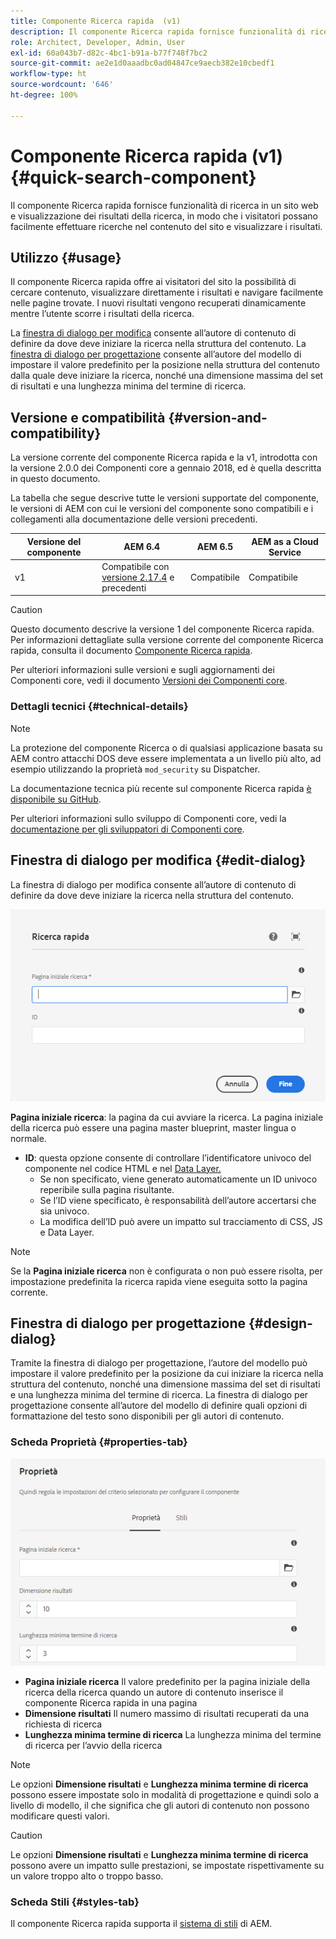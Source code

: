 ```yaml
---
title: Componente Ricerca rapida  (v1)
description: Il componente Ricerca rapida fornisce funzionalità di ricerca in un sito web e visualizzazione dei risultati della ricerca, in modo che i visitatori possano effettuare ricerche nel sito e filtrare i risultati.
role: Architect, Developer, Admin, User
exl-id: 60a043b7-d82c-4bc1-b91a-b77f748f7bc2
source-git-commit: ae2e1d0aaadbc0ad04847ce9aecb382e10cbedf1
workflow-type: ht
source-wordcount: '646'
ht-degree: 100%

---
```


# Componente Ricerca rapida  (v1) {#quick-search-component}

Il componente Ricerca rapida fornisce funzionalità di ricerca in un sito web e visualizzazione dei risultati della ricerca, in modo che i visitatori possano facilmente effettuare ricerche nel contenuto del sito e visualizzare i risultati.

## Utilizzo {#usage}

Il componente Ricerca rapida offre ai visitatori del sito la possibilità di cercare contenuto, visualizzare direttamente i risultati e navigare facilmente nelle pagine trovate. I nuovi risultati vengono recuperati dinamicamente mentre l’utente scorre i risultati della ricerca.

La [finestra di dialogo per modifica](#edit-dialog) consente all’autore di contenuto di definire da dove deve iniziare la ricerca nella struttura del contenuto. La [finestra di dialogo per progettazione](#design-dialog) consente all’autore del modello di impostare il valore predefinito per la posizione nella struttura del contenuto dalla quale deve iniziare la ricerca, nonché una dimensione massima del set di risultati e una lunghezza minima del termine di ricerca.

## Versione e compatibilità {#version-and-compatibility}

La versione corrente del componente Ricerca rapida e la v1, introdotta con la versione 2.0.0 dei Componenti core a gennaio 2018, ed è quella descritta in questo documento.

La tabella che segue descrive tutte le versioni supportate del componente, le versioni di AEM con cui le versioni del componente sono compatibili e i collegamenti alla documentazione delle versioni precedenti.

| Versione del componente | AEM 6.4 | AEM 6.5 | AEM as a Cloud Service |
|--- |--- |--- |---|
| v1 | Compatibile  con<br>[versione 2.17.4](/help/versions.md) e precedenti | Compatibile | Compatibile |

>[!CAUTION]
>
>Questo documento descrive la versione 1 del componente Ricerca rapida.
>Per informazioni dettagliate sulla versione corrente del componente Ricerca rapida, consulta il documento [Componente Ricerca rapida](/help/components/quick-search.md).

Per ulteriori informazioni sulle versioni e sugli aggiornamenti dei Componenti core, vedi il documento [Versioni dei Componenti core](/help/versions.md).

### Dettagli tecnici {#technical-details}

>[!NOTE]
>
>La protezione del componente Ricerca o di qualsiasi applicazione basata su AEM contro attacchi DOS deve essere implementata a un livello più alto, ad esempio utilizzando la proprietà `mod_security` su Dispatcher.

La documentazione tecnica più recente sul componente Ricerca rapida [è disponibile su GitHub](https://adobe.com/go/aem_cmp_tech_search_v1_it).

Per ulteriori informazioni sullo sviluppo di Componenti core, vedi la [documentazione per gli sviluppatori di Componenti core](/help/developing/overview.md).

## Finestra di dialogo per modifica {#edit-dialog}

La finestra di dialogo per modifica consente all’autore di contenuto di definire da dove deve iniziare la ricerca nella struttura del contenuto.

![Finestra di dialogo per modifica del componente Ricerca rapida](/help/assets/quick-search-edit.png)

**Pagina iniziale ricerca**: la pagina da cui avviare la ricerca. La pagina iniziale della ricerca può essere una pagina master blueprint, master lingua o normale.
* **ID**: questa opzione consente di controllare l’identificatore univoco del componente nel codice HTML e nel [Data Layer.](/help/developing/data-layer/overview.md)
   * Se non specificato, viene generato automaticamente un ID univoco reperibile sulla pagina risultante.
   * Se l’ID viene specificato, è responsabilità dell’autore accertarsi che sia univoco.
   * La modifica dell’ID può avere un impatto sul tracciamento di CSS, JS e Data Layer.

>[!NOTE]
>
>Se la **Pagina iniziale ricerca** non è configurata o non può essere risolta, per impostazione predefinita la ricerca rapida viene eseguita sotto la pagina corrente.

## Finestra di dialogo per progettazione {#design-dialog}

Tramite la finestra di dialogo per progettazione, l’autore del modello può impostare il valore predefinito per la posizione da cui iniziare la ricerca nella struttura del contenuto, nonché una dimensione massima del set di risultati e una lunghezza minima del termine di ricerca. La finestra di dialogo per progettazione consente all’autore del modello di definire quali opzioni di formattazione del testo sono disponibili per gli autori di contenuto.

### Scheda Proprietà {#properties-tab}

![Finestra di dialogo per progettazione del componente Ricerca rapida](/help/assets/quick-search-design.png)

* **Pagina iniziale ricerca**
Il valore predefinito per la pagina iniziale della ricerca della ricerca quando un autore di contenuto inserisce il componente Ricerca rapida in una pagina
* **Dimensione risultati**
Il numero massimo di risultati recuperati da una richiesta di ricerca
* **Lunghezza minima termine di ricerca**
La lunghezza minima del termine di ricerca per l’avvio della ricerca

>[!NOTE]
>
>Le opzioni **Dimensione risultati** e **Lunghezza minima termine di ricerca** possono essere impostate solo in modalità di progettazione e quindi solo a livello di modello, il che significa che gli autori di contenuto non possono modificare questi valori.

>[!CAUTION]
>
>Le opzioni **Dimensione risultati** e **Lunghezza minima termine di ricerca** possono avere un impatto sulle prestazioni, se impostate rispettivamente su un valore troppo alto o troppo basso.

### Scheda Stili {#styles-tab}

Il componente Ricerca rapida supporta il [sistema di stili](/help/get-started/authoring.md#component-styling) di AEM.
